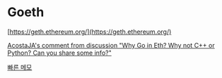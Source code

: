 # Goeth

[https://geth.ethereum.org/](https://geth.ethereum.org/)

[AcostaJA's comment from discussion "Why Go in Eth? Why not C++ or Python? Can you share some info?"](https://www.reddit.com/r/ethdev/comments/p4ahjs/comment/h8xaiz9/)

[빠른 메모](Goeth%20a5b035e96882412bb00332d0fe458356/%E1%84%88%E1%85%A1%E1%84%85%E1%85%B3%E1%86%AB%20%E1%84%86%E1%85%A6%E1%84%86%E1%85%A9%205a5bb30f49e74300b37b8f2559aeb1b4.md)